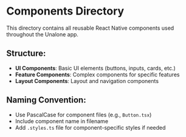 # Components Directory

This directory contains all reusable React Native components used throughout the Unalone app.

## Structure:
- **UI Components**: Basic UI elements (buttons, inputs, cards, etc.)
- **Feature Components**: Complex components for specific features
- **Layout Components**: Layout and navigation components

## Naming Convention:
- Use PascalCase for component files (e.g., `Button.tsx`)
- Include component name in filename
- Add `.styles.ts` file for component-specific styles if needed
